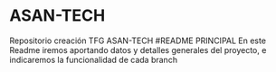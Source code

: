 # ASAN-TECH
Repositorio creación TFG ASAN-TECH
#README PRINCIPAL
En este Readme iremos aportando datos y detalles generales del proyecto, e indicaremos la funcionalidad de cada branch
